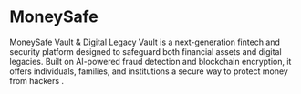 # MoneySafe
MoneySafe Vault &amp; Digital Legacy Vault is a next-generation fintech and security platform designed to safeguard both financial assets and digital legacies. Built on AI-powered fraud detection and blockchain encryption, it offers individuals, families, and institutions a secure way to protect money from hackers .
